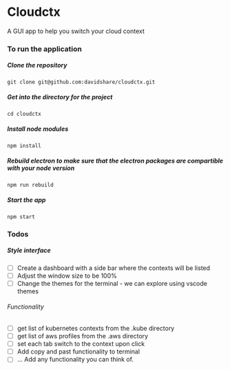 # Cloudctx
A GUI app to help you switch your cloud context

### To run the application

##### Clone the repository
`git clone git@github.com:davidshare/cloudctx.git`

##### Get into the directory for the project
`cd cloudctx`

##### Install node modules
`npm install`

##### Rebuild electron to make sure that the electron packages are compartible with your node version
`npm run rebuild`

##### Start the app
`npm start`
### Todos

##### Style interface

- [ ] Create a dashboard with a side bar where the contexts will be listed
- [ ] Adjust the window size to be 100% 
- [ ] Change the themes for the terminal - we can explore using vscode themes  

###### Functionality
- [ ] get list of kubernetes contexts from the .kube directory
- [ ] get list of aws profiles from the .aws directory
- [ ] set each tab switch to the context upon click
- [ ] Add copy and past functionality to terminal
- [ ] ... Add any functionality you can think of.